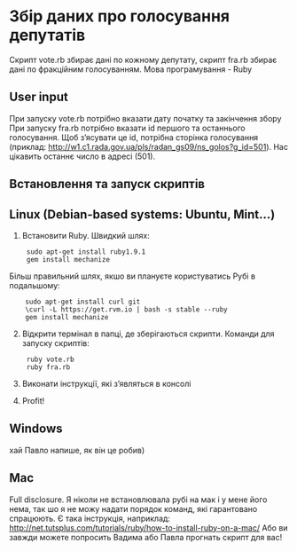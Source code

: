 Збір даних про голосування депутатів
======================================
Скрипт vote.rb збирає дані по кожному депутату, скрипт fra.rb збирає дані по фракційним голосуванням.
Мова програмування - Ruby

User input
----------
При запуску vote.rb потрібно вказати дату початку та закінчення збору
При запуску fra.rb потрібно вказати id першого та останнього голосування. Щоб з’ясувати це id, потрібна сторінка голосування (приклад: http://w1.c1.rada.gov.ua/pls/radan_gs09/ns_golos?g_id=501). Нас цікавить останнє число в адресі (501). 

Встановлення та запуск скриптів
-------------------------------
Linux (Debian-based systems: Ubuntu, Mint...)
-----
1. Встановити Ruby.
Швидкий шлях:

        sudo apt-get install ruby1.9.1
        gem install mechanize

Більш правильний шлях, якшо ви плануєте користуватись Рубі в подальшому:

        sudo apt-get install curl git
        \curl -L https://get.rvm.io | bash -s stable --ruby
        gem install mechanize

2. Відкрити термінал в папці, де зберігаються скрипти. 
Команди для запуску скриптів:

        ruby vote.rb
        ruby fra.rb

3. Виконати інструкції, які з’являться в консолі
4. Profit!

Windows
-------
хай Павло напише, як він це робив)

Mac
---
Full disclosure. Я ніколи не встановлювала рубі на мак і у мене його нема, так шо я не можу надати порядок команд, які гарантовано спрацюють. 
Є така інструкція, наприклад: http://net.tutsplus.com/tutorials/ruby/how-to-install-ruby-on-a-mac/
Або ви завжди можете попросить Вадима або Павла прогнать скрипт для вас!







